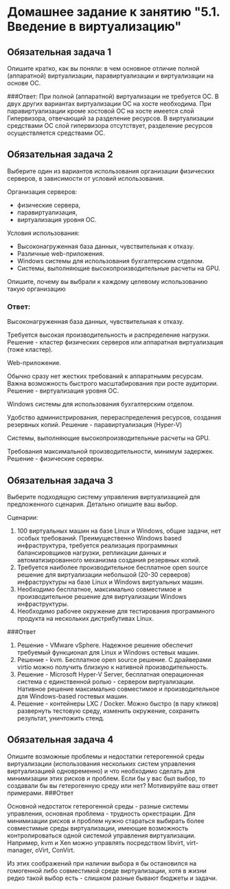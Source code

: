 # Домашнее задание к занятию "5.1. Введение в виртуализацию"


## Обязательная задача 1
Опишите кратко, как вы поняли: в чем основное отличие полной (аппаратной) виртуализации, паравиртуализации и виртуализации на основе ОС.

###Ответ:
При полной (аппаратной) виртуализации не требуется ОС. В двух других вариантах виртуализации ОС на хосте необходима.
При паравиртуализации кроме хостовой ОС на хосте имеется слой Гипервизора, отвечающий за разделение ресурсов.
В виртуализации средствами ОС слой гипервизора отсутствует, разделение ресурсов осуществляется средствами ОС.  

## Обязательная задача 2
Выберите один из вариантов использования организации физических серверов, в зависимости от условий использования.

Организация серверов:

- физические сервера,
- паравиртуализация,
- виртуализация уровня ОС.

Условия использования:

- Высоконагруженная база данных, чувствительная к отказу.
- Различные web-приложения.
- Windows системы для использования бухгалтерским отделом.
- Системы, выполняющие высокопроизводительные расчеты на GPU.

Опишите, почему вы выбрали к каждому целевому использованию такую организацию

### Ответ:
Высоконагруженная база данных, чувствительная к отказу.

Требуется высокая производительность и распределение нагрузки.
Решение - кластер физических серверов или аппаратная виртуализация (тоже кластер).

Web-приложение.

Обычно сразу нет жестких требований к аппаратнымм ресурсам.        
Важна возможность быстрого масштабирования при росте аудитории.
Решение - виртуализация уровня ОС.

Windows системы для использования бухгалтерским отделом.

Удобство администрирования, перераспределения ресурсов, создания резервных копий.
Решение - паравиртуализация (Hyper-V)

Системы, выполняющие высокопроизводительные расчеты на GPU.

Требования максимальной производительности, минимум задержек.
Решение - физические серверы.

## Обязательная задача 3

Выберите подходящую систему управления виртуализацией для предложенного сценария. Детально опишите ваш выбор.

Сценарии:

1. 100 виртуальных машин на базе Linux и Windows, общие задачи, нет особых требований. Преимущественно Windows based инфраструктура, требуется реализация программных балансировщиков нагрузки, репликации данных и автоматизированного механизма создания резервных копий.
2. Требуется наиболее производительное бесплатное open source решение для виртуализации небольшой (20-30 серверов) инфраструктуры на базе Linux и Windows виртуальных машин.
3. Необходимо бесплатное, максимально совместимое и производительное решение для виртуализации Windows инфраструктуры.
4. Необходимо рабочее окружение для тестирования программного продукта на нескольких дистрибутивах Linux.

###Ответ
1. Решение - VMware vSphere. Надежное решение обеспечит требуемый функционал для Linux и Windows остевых машин.
2. Решение - kvm. Бесплатное open source решение. С драйверами virtio можно получить близкую к нативной производительность.
3. Решение - Microsoft Hyper-V Server, бесплатная операционная система с единственной ролью - сервером виртуализации. Нативное решение максимально совместимое и производительное для Windows-based гостевых машин.
4. Решение - контейнеры LXC / Docker. Можно быстро (в пару кликов) развернуть тестовую среду, изменить окружение, сохранить результат, уничтожить стенд.

## Обязательная задача 4

Опишите возможные проблемы и недостатки гетерогенной среды виртуализации (использования нескольких систем управления виртуализацией одновременно) и что необходимо сделать для минимизации этих рисков и проблем. Если бы у вас был выбор, то создавали бы вы гетерогенную среду или нет? Мотивируйте ваш ответ примерами.
###Ответ

Основной недостаток гетерогенной среды - разные системы управления, основная проблема - трудность оркестрации. Для минимизации рисков и проблем нужно стараться выбирать более совместимые среды виртуализации, имеющие возможность контролироваться одной системой управления виртуализации. Например, kvm и Xen можно управлять посредством libvirt, virt-manager, oVirt, ConVirt.

Из этих соображений при наличии выбора я бы остановился на гомогенной либо совместимой среде виртуализации, хотя в жизни редко такой выбор есть - слишком разные бывают бюджеты и задачи.  
